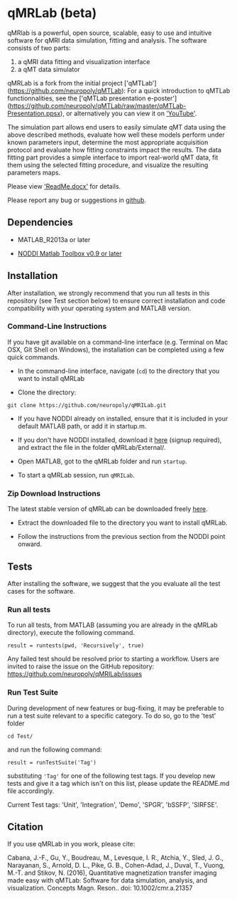 # qMRLab (beta)

qMRlab is a powerful, open source, scalable, easy to use and intuitive software for qMRI data simulation, fitting and analysis. The software consists of two parts:
1) a qMRI data fitting and visualization interface
2) a qMT data simulator


qMRLab is a fork from the initial project ['qMTLab'] (https://github.com/neuropoly/qMTLab):
  For a quick introduction to qMTLab functionnalities, see the ['qMTLab presentation e-poster'] (https://github.com/neuropoly/qMTLab/raw/master/qMTLab-Presentation.ppsx), or alternatively you can view it on ['YouTube'](https://youtu.be/WG0tVe-SFww).

The simulation part allows end users to easily simulate qMT data using the above described methods, evaluate how well these models perform under known parameters input, determine the most appropriate acquisition protocol and evaluate how fitting constraints impact the results. The data fitting part provides a simple interface to import real-world qMT data, fit them using the selected fitting procedure, and visualize the resulting parameters maps.

Please view ['ReadMe.docx'](https://github.com/neuropoly/qMRILab/raw/master/ReadMe.docx) for details.

Please report any bug or suggestions in [github](https://github.com/neuropoly/qMRILab/issues).

## Dependencies

* MATLAB_R2013a or later

* [NODDI Matlab Toolbox v0.9 or later](https://www.nitrc.org/projects/noddi_toolbox/)

## Installation

After installation, we strongly recommend that you run all tests in this repository (see Test section below) to ensure correct installation and code compatibility with your operating system and MATLAB version.

### Command-Line Instructions

If you have git available on a command-line interface (e.g. Terminal on Mac OSX, Git Shell on Windows), the installation can be completed using a few quick commands.

* In the command-line interface, navigate (`cd`) to the directory that you want to install qMRLab

* Clone the directory:

`git clone https://github.com/neuropoly/qMRILab.git`

* If you have NODDI already on installed, ensure that it is included in your default MATLAB path, or add it in startup.m.

* If you don't have NODDI installed, download it [here](https://www.nitrc.org/projects/noddi_toolbox/) (signup required), and extract the file in the folder qMRLab/External/.

* Open MATLAB, got to the qMRLab folder and run `startup`.

* To start a qMRLab session, run `qMRILab`.

### Zip Download Instructions

The latest stable version of qMRLab can be downloaded freely [here](https://github.com/neuropoly/qMRILab/tarball/master).

* Extract the downloaded file to the directory you want to install qMRLab.

* Follow the instructions from the previous section from the NODDI point onward.

## Tests

After installing the software, we suggest that the you evaluate all the test cases for the software. 

### Run all tests

To run all tests, from MATLAB (assuming you are already in the qMRLab directory), execute the following command.

`result = runtests(pwd, 'Recursively', true)`

Any failed test should be resolved prior to starting a workflow. Users are invited to raise the issue on the GitHub
repository: https://github.com/neuropoly/qMRILab/issues

### Run Test Suite

During development of new features or bug-fixing, it may be preferable to run a test suite relevant to a specific category.
To do so, go to the 'test' folder

`cd Test/`

and run the following command:

`result = runTestSuite('Tag')`

substituting `'Tag'` for one of the following test tags. If you develop new tests and give it a tag which isn't on this list,
please update the README.md file accordingly.

Current Test tags: 'Unit', 'Integration', 'Demo', 'SPGR', 'bSSFP', 'SIRFSE'.

## Citation

If you use qMRLab in you work, please cite:

Cabana, J.-F., Gu, Y., Boudreau, M., Levesque, I. R., Atchia, Y., Sled, J. G., Narayanan, S., Arnold, D. L., Pike, G. B., Cohen-Adad, J., Duval, T., Vuong, M.-T. and Stikov, N. (2016), Quantitative magnetization transfer imaging made easy with qMTLab: Software for data simulation, analysis, and visualization. Concepts Magn. Reson.. doi: 10.1002/cmr.a.21357
